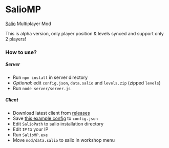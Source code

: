# SalioMP
[Salio](https://store.steampowered.com/app/875810/Salio) Multiplayer Mod

This is alpha version, only player position & levels synced and support only 2 players!

### How to use?
##### Server
- Run `npm install` in server directory
- *Optional*: edit `config.json`, `data.salio` and `levels.zip` (zipped `levels`)
- Run `node server/server.js`

##### Client
- Download latest client from [releases](https://github.com/juby210-PL/SalioMP/releases)
- Save [this example config](https://raw.githubusercontent.com/juby210-PL/SalioMP/master/client/config.example.json) to `config.json`
- Edit `SalioPath` to salio installation directory
- Edit `IP` to your IP
- Run `SalioMP.exe`
- Move `mod/data.salio` to salio in workshop menu
